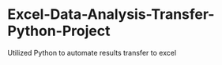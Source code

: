 # Excel-Data-Analysis-Transfer-Python-Project
Utilized Python to automate results transfer to excel
